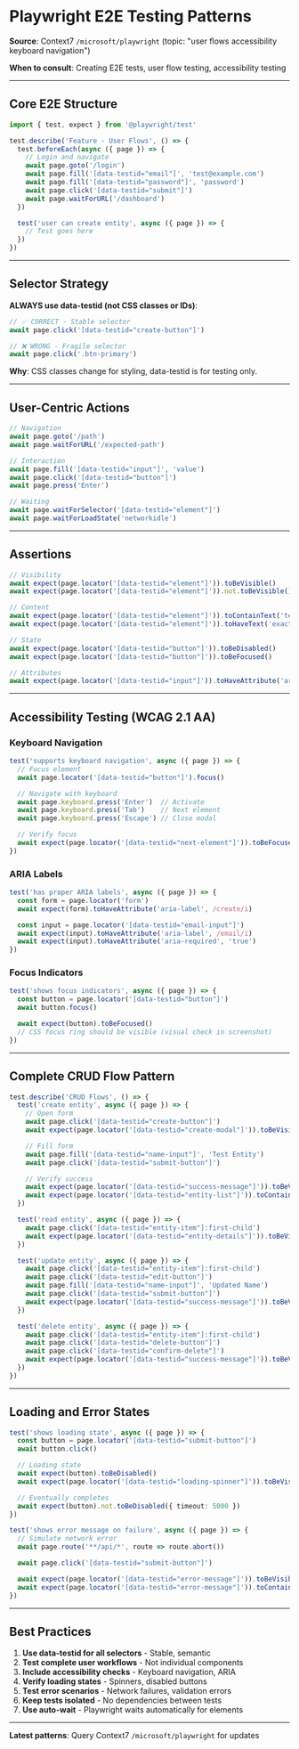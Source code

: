 # Playwright E2E Testing Patterns

**Source**: Context7 `/microsoft/playwright` (topic: "user flows accessibility keyboard navigation")

**When to consult**: Creating E2E tests, user flow testing, accessibility testing

---

## Core E2E Structure

```typescript
import { test, expect } from '@playwright/test'

test.describe('Feature - User Flows', () => {
  test.beforeEach(async ({ page }) => {
    // Login and navigate
    await page.goto('/login')
    await page.fill('[data-testid="email"]', 'test@example.com')
    await page.fill('[data-testid="password"]', 'password')
    await page.click('[data-testid="submit"]')
    await page.waitForURL('/dashboard')
  })

  test('user can create entity', async ({ page }) => {
    // Test goes here
  })
})
```

---

## Selector Strategy

**ALWAYS use data-testid (not CSS classes or IDs)**:

```typescript
// ✅ CORRECT - Stable selector
await page.click('[data-testid="create-button"]')

// ❌ WRONG - Fragile selector
await page.click('.btn-primary')
```

**Why**: CSS classes change for styling, data-testid is for testing only.

---

## User-Centric Actions

```typescript
// Navigation
await page.goto('/path')
await page.waitForURL('/expected-path')

// Interaction
await page.fill('[data-testid="input"]', 'value')
await page.click('[data-testid="button"]')
await page.press('Enter')

// Waiting
await page.waitForSelector('[data-testid="element"]')
await page.waitForLoadState('networkidle')
```

---

## Assertions

```typescript
// Visibility
await expect(page.locator('[data-testid="element"]')).toBeVisible()
await expect(page.locator('[data-testid="element"]')).not.toBeVisible()

// Content
await expect(page.locator('[data-testid="element"]')).toContainText('text')
await expect(page.locator('[data-testid="element"]')).toHaveText('exact text')

// State
await expect(page.locator('[data-testid="button"]')).toBeDisabled()
await expect(page.locator('[data-testid="button"]')).toBeFocused()

// Attributes
await expect(page.locator('[data-testid="input"]')).toHaveAttribute('aria-label')
```

---

## Accessibility Testing (WCAG 2.1 AA)

### Keyboard Navigation

```typescript
test('supports keyboard navigation', async ({ page }) => {
  // Focus element
  await page.locator('[data-testid="button"]').focus()

  // Navigate with keyboard
  await page.keyboard.press('Enter')  // Activate
  await page.keyboard.press('Tab')    // Next element
  await page.keyboard.press('Escape') // Close modal

  // Verify focus
  await expect(page.locator('[data-testid="next-element"]')).toBeFocused()
})
```

### ARIA Labels

```typescript
test('has proper ARIA labels', async ({ page }) => {
  const form = page.locator('form')
  await expect(form).toHaveAttribute('aria-label', /create/i)

  const input = page.locator('[data-testid="email-input"]')
  await expect(input).toHaveAttribute('aria-label', /email/i)
  await expect(input).toHaveAttribute('aria-required', 'true')
})
```

### Focus Indicators

```typescript
test('shows focus indicators', async ({ page }) => {
  const button = page.locator('[data-testid="button"]')
  await button.focus()

  await expect(button).toBeFocused()
  // CSS focus ring should be visible (visual check in screenshot)
})
```

---

## Complete CRUD Flow Pattern

```typescript
test.describe('CRUD Flows', () => {
  test('create entity', async ({ page }) => {
    // Open form
    await page.click('[data-testid="create-button"]')
    await expect(page.locator('[data-testid="create-modal"]')).toBeVisible()

    // Fill form
    await page.fill('[data-testid="name-input"]', 'Test Entity')
    await page.click('[data-testid="submit-button"]')

    // Verify success
    await expect(page.locator('[data-testid="success-message"]')).toBeVisible()
    await expect(page.locator('[data-testid="entity-list"]')).toContainText('Test Entity')
  })

  test('read entity', async ({ page }) => {
    await page.click('[data-testid="entity-item"]:first-child')
    await expect(page.locator('[data-testid="entity-details"]')).toBeVisible()
  })

  test('update entity', async ({ page }) => {
    await page.click('[data-testid="entity-item"]:first-child')
    await page.click('[data-testid="edit-button"]')
    await page.fill('[data-testid="name-input"]', 'Updated Name')
    await page.click('[data-testid="submit-button"]')
    await expect(page.locator('[data-testid="success-message"]')).toBeVisible()
  })

  test('delete entity', async ({ page }) => {
    await page.click('[data-testid="entity-item"]:first-child')
    await page.click('[data-testid="delete-button"]')
    await page.click('[data-testid="confirm-delete"]')
    await expect(page.locator('[data-testid="success-message"]')).toBeVisible()
  })
})
```

---

## Loading and Error States

```typescript
test('shows loading state', async ({ page }) => {
  const button = page.locator('[data-testid="submit-button"]')
  await button.click()

  // Loading state
  await expect(button).toBeDisabled()
  await expect(page.locator('[data-testid="loading-spinner"]')).toBeVisible()

  // Eventually completes
  await expect(button).not.toBeDisabled({ timeout: 5000 })
})

test('shows error message on failure', async ({ page }) => {
  // Simulate network error
  await page.route('**/api/*', route => route.abort())

  await page.click('[data-testid="submit-button"]')

  await expect(page.locator('[data-testid="error-message"]')).toBeVisible()
  await expect(page.locator('[data-testid="error-message"]')).toContainText(/error/i)
})
```

---

## Best Practices

1. **Use data-testid for all selectors** - Stable, semantic
2. **Test complete user workflows** - Not individual components
3. **Include accessibility checks** - Keyboard navigation, ARIA
4. **Verify loading states** - Spinners, disabled buttons
5. **Test error scenarios** - Network failures, validation errors
6. **Keep tests isolated** - No dependencies between tests
7. **Use auto-wait** - Playwright waits automatically for elements

---

**Latest patterns**: Query Context7 `/microsoft/playwright` for updates
